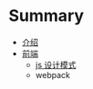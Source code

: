 # Summary

* [介绍](README.md)
* [前端](前端/README.md)
   * [js 设计模式](./前端/js设计模式/README.md)
   * webpack

